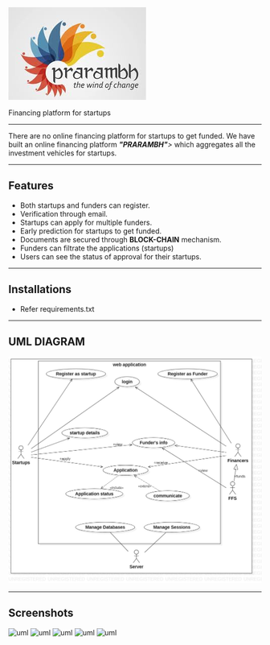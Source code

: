
![Prarambh](prarambh.jpg)

 <dl>
 		<dt>Financing platform for startups </dt>
 	</dl>
</p>

---------------------------------------------------------------------------------------------------------------------

There are no online financing platform for startups to get funded.
We have built an online financing platform <i><b>"PRARAMBH"</b>></i> which aggregates all the investment vehicles for startups.

---------------------------------------------------------------------------------------------------------------------

## Features
* Both startups and funders can register.
* Verification through email.
* Startups can apply for multiple funders.
* Early prediction for startups to get funded.
* Documents are secured through <b>BLOCK-CHAIN</b> mechanism.
* Funders can filtrate the applications (startups) 
* Users can see the status of approval for their startups.

---------------------------------------------------------------------------------------------------------------------
## Installations
* Refer requirements.txt

---------------------------------------------------------------------------------------------------------------------
## UML DIAGRAM
![ uml ](image.jpg)

---------------------------------------------------------------------------------------------------------------------
## Screenshots
![ uml ](image2.jpg)
![ uml ](image3.jpg)
![ uml ](image4.jpg)
![ uml ](image5.jpg)
![ uml ](image6.jpg)

